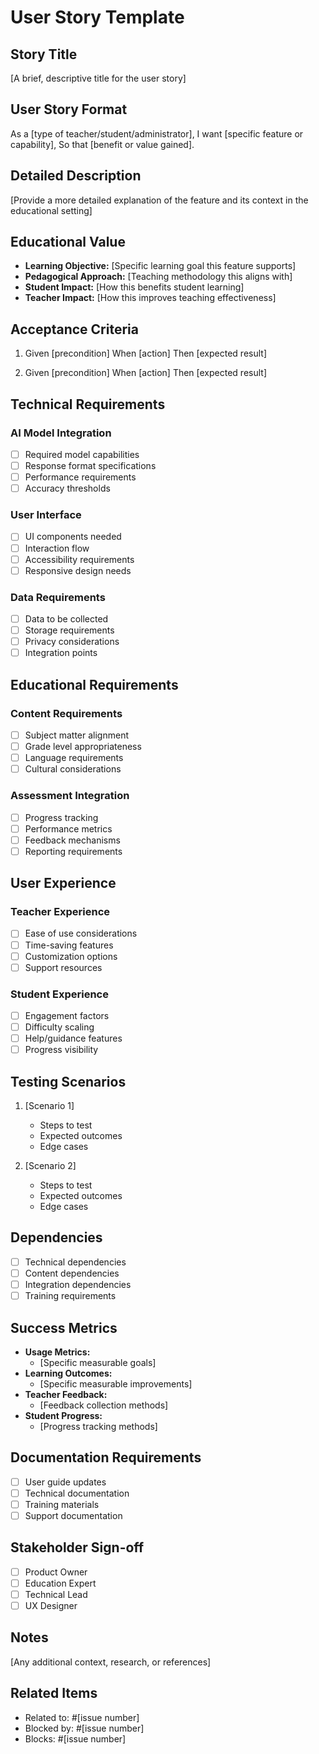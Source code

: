 # User Story Template

## Story Title
[A brief, descriptive title for the user story]

## User Story Format
As a [type of teacher/student/administrator],
I want [specific feature or capability],
So that [benefit or value gained].

## Detailed Description
[Provide a more detailed explanation of the feature and its context in the educational setting]

## Educational Value
- **Learning Objective:** [Specific learning goal this feature supports]
- **Pedagogical Approach:** [Teaching methodology this aligns with]
- **Student Impact:** [How this benefits student learning]
- **Teacher Impact:** [How this improves teaching effectiveness]

## Acceptance Criteria
1. Given [precondition]
   When [action]
   Then [expected result]

2. Given [precondition]
   When [action]
   Then [expected result]

## Technical Requirements

### AI Model Integration
- [ ] Required model capabilities
- [ ] Response format specifications
- [ ] Performance requirements
- [ ] Accuracy thresholds

### User Interface
- [ ] UI components needed
- [ ] Interaction flow
- [ ] Accessibility requirements
- [ ] Responsive design needs

### Data Requirements
- [ ] Data to be collected
- [ ] Storage requirements
- [ ] Privacy considerations
- [ ] Integration points

## Educational Requirements

### Content Requirements
- [ ] Subject matter alignment
- [ ] Grade level appropriateness
- [ ] Language requirements
- [ ] Cultural considerations

### Assessment Integration
- [ ] Progress tracking
- [ ] Performance metrics
- [ ] Feedback mechanisms
- [ ] Reporting requirements

## User Experience

### Teacher Experience
- [ ] Ease of use considerations
- [ ] Time-saving features
- [ ] Customization options
- [ ] Support resources

### Student Experience
- [ ] Engagement factors
- [ ] Difficulty scaling
- [ ] Help/guidance features
- [ ] Progress visibility

## Testing Scenarios
1. [Scenario 1]
   - Steps to test
   - Expected outcomes
   - Edge cases

2. [Scenario 2]
   - Steps to test
   - Expected outcomes
   - Edge cases

## Dependencies
- [ ] Technical dependencies
- [ ] Content dependencies
- [ ] Integration dependencies
- [ ] Training requirements

## Success Metrics
- **Usage Metrics:**
  - [Specific measurable goals]
- **Learning Outcomes:**
  - [Specific measurable improvements]
- **Teacher Feedback:**
  - [Feedback collection methods]
- **Student Progress:**
  - [Progress tracking methods]

## Documentation Requirements
- [ ] User guide updates
- [ ] Technical documentation
- [ ] Training materials
- [ ] Support documentation

## Stakeholder Sign-off
- [ ] Product Owner
- [ ] Education Expert
- [ ] Technical Lead
- [ ] UX Designer

## Notes
[Any additional context, research, or references]

## Related Items
- Related to: #[issue number]
- Blocked by: #[issue number]
- Blocks: #[issue number] 